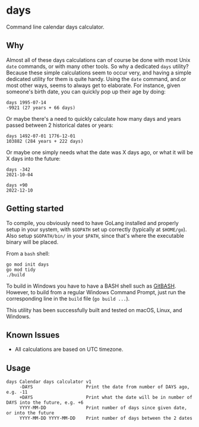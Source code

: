 # days
Command line calendar days calculator.

## Why
Almost all of these days calculations can of course be done with most Unix `date` commands, or with many other tools. So why a dedicated `days` utility? Because these simple calculations seem to occur very, and having a simple dedicated utility for them is quite handy. Using the `date` command, and.or most other ways, seems to always get to elaborate. For instance, given someone's birth date, you can quickly pop up their age by doing: 

```
days 1995-07-14
-9921 (27 years + 66 days)
```

Or maybe there's a need to quickly calculate how many days and years passed between 2 historical dates or years: 
```
days 1492-07-01 1776-12-01
103882 (284 years + 222 days)
```

Or maybe one simply needs what the date was X days ago, or what it will be X days into the future: 
```
days -342
2021-10-04

days +90
2022-12-10
```


## Getting started
To compile, you obviously need to have GoLang installed and properly setup in your system, with `$GOPATH` set up correctly (typically at `$HOME/go`). Also setup `$GOPATH/bin/` in your `$PATH`, since that's where the executable binary will be placed.

From a `bash` shell: 

```
go mod init days
go mod tidy
./build
```

To build in Windows you have to have a BASH shell such as [GitBASH](https://www.git-scm.com/download/win). However, to build from a regular Windows Command Prompt, just run the corresponding line in the `build` file (`go build ...`).

This utility has been successfully built and tested on macOS, Linux, and Windows.

## Known Issues
- All calculations are based on UTC timezone.

## Usage
```
days Calendar days calculator v1
     -DAYS                    Print the date from number of DAYS ago, e.g. -11
     +DAYS                    Print what the date will be in number of DAYS into the future, e.g. +6
     YYYY-MM-DD               Print number of days since given date, or into the future
     YYYY-MM-DD YYYY-MM-DD    Print number of days between the 2 dates
```
